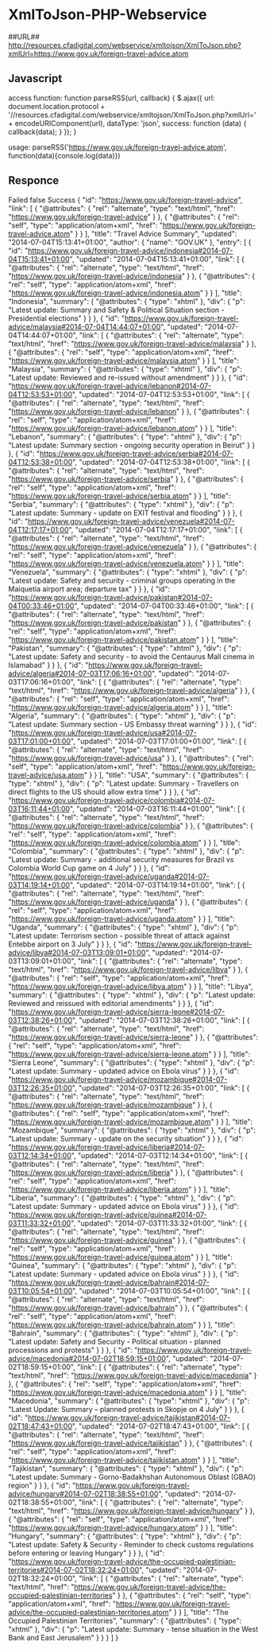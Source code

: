 XmlToJson-PHP-Webservice
========================

##URL##
http://resources.cfadigital.com/webservice/xmltojson/XmlToJson.php?xmlUrl=https://www.gov.uk/foreign-travel-advice.atom

## Javascript ##
access function:
function parseRSS(url, callback) {
    $.ajax({
        url: document.location.protocol + '//resources.cfadigital.com/webservice/xmltojson/XmlToJson.php?xmlUrl=' + encodeURIComponent(url),
        dataType: 'json',
        success: function (data) {
        callback(data);
        }
     });
}

usage:
parseRSS('https://www.gov.uk/foreign-travel-advice.atom', function(data){console.log(data)})

## Responce ##
Failed
false
Success
{
    "id": "https://www.gov.uk/foreign-travel-advice",
    "link": [
        {
            "@attributes": {
                "rel": "alternate",
                "type": "text/html",
                "href": "https://www.gov.uk/foreign-travel-advice"
            }
        },
        {
            "@attributes": {
                "rel": "self",
                "type": "application/atom+xml",
                "href": "https://www.gov.uk/foreign-travel-advice.atom"
            }
        }
    ],
    "title": "Travel Advice Summary",
    "updated": "2014-07-04T15:13:41+01:00",
    "author": {
        "name": "GOV.UK"
    },
    "entry": [
        {
            "id": "https://www.gov.uk/foreign-travel-advice/indonesia#2014-07-04T15:13:41+01:00",
            "updated": "2014-07-04T15:13:41+01:00",
            "link": [
                {
                    "@attributes": {
                        "rel": "alternate",
                        "type": "text/html",
                        "href": "https://www.gov.uk/foreign-travel-advice/indonesia"
                    }
                },
                {
                    "@attributes": {
                        "rel": "self",
                        "type": "application/atom+xml",
                        "href": "https://www.gov.uk/foreign-travel-advice/indonesia.atom"
                    }
                }
            ],
            "title": "Indonesia",
            "summary": {
                "@attributes": {
                    "type": "xhtml"
                },
                "div": {
                    "p": "Latest update: Summary and Safety & Political Situation section - Presidential elections"
                }
            }
        },
        {
            "id": "https://www.gov.uk/foreign-travel-advice/malaysia#2014-07-04T14:44:07+01:00",
            "updated": "2014-07-04T14:44:07+01:00",
            "link": [
                {
                    "@attributes": {
                        "rel": "alternate",
                        "type": "text/html",
                        "href": "https://www.gov.uk/foreign-travel-advice/malaysia"
                    }
                },
                {
                    "@attributes": {
                        "rel": "self",
                        "type": "application/atom+xml",
                        "href": "https://www.gov.uk/foreign-travel-advice/malaysia.atom"
                    }
                }
            ],
            "title": "Malaysia",
            "summary": {
                "@attributes": {
                    "type": "xhtml"
                },
                "div": {
                    "p": "Latest update: Reviewed and re-issued without amendment"
                }
            }
        },
        {
            "id": "https://www.gov.uk/foreign-travel-advice/lebanon#2014-07-04T12:53:53+01:00",
            "updated": "2014-07-04T12:53:53+01:00",
            "link": [
                {
                    "@attributes": {
                        "rel": "alternate",
                        "type": "text/html",
                        "href": "https://www.gov.uk/foreign-travel-advice/lebanon"
                    }
                },
                {
                    "@attributes": {
                        "rel": "self",
                        "type": "application/atom+xml",
                        "href": "https://www.gov.uk/foreign-travel-advice/lebanon.atom"
                    }
                }
            ],
            "title": "Lebanon",
            "summary": {
                "@attributes": {
                    "type": "xhtml"
                },
                "div": {
                    "p": "Latest update: Summary section -  ongoing security operation in Beirut"
                }
            }
        },
        {
            "id": "https://www.gov.uk/foreign-travel-advice/serbia#2014-07-04T12:53:38+01:00",
            "updated": "2014-07-04T12:53:38+01:00",
            "link": [
                {
                    "@attributes": {
                        "rel": "alternate",
                        "type": "text/html",
                        "href": "https://www.gov.uk/foreign-travel-advice/serbia"
                    }
                },
                {
                    "@attributes": {
                        "rel": "self",
                        "type": "application/atom+xml",
                        "href": "https://www.gov.uk/foreign-travel-advice/serbia.atom"
                    }
                }
            ],
            "title": "Serbia",
            "summary": {
                "@attributes": {
                    "type": "xhtml"
                },
                "div": {
                    "p": "Latest update: Summary - update on EXIT festival and flooding"
                }
            }
        },
        {
            "id": "https://www.gov.uk/foreign-travel-advice/venezuela#2014-07-04T12:17:17+01:00",
            "updated": "2014-07-04T12:17:17+01:00",
            "link": [
                {
                    "@attributes": {
                        "rel": "alternate",
                        "type": "text/html",
                        "href": "https://www.gov.uk/foreign-travel-advice/venezuela"
                    }
                },
                {
                    "@attributes": {
                        "rel": "self",
                        "type": "application/atom+xml",
                        "href": "https://www.gov.uk/foreign-travel-advice/venezuela.atom"
                    }
                }
            ],
            "title": "Venezuela",
            "summary": {
                "@attributes": {
                    "type": "xhtml"
                },
                "div": {
                    "p": "Latest update: Safety and security - criminal groups operating in the Maiquetia airport area; departure tax"
                }
            }
        },
        {
            "id": "https://www.gov.uk/foreign-travel-advice/pakistan#2014-07-04T00:33:46+01:00",
            "updated": "2014-07-04T00:33:46+01:00",
            "link": [
                {
                    "@attributes": {
                        "rel": "alternate",
                        "type": "text/html",
                        "href": "https://www.gov.uk/foreign-travel-advice/pakistan"
                    }
                },
                {
                    "@attributes": {
                        "rel": "self",
                        "type": "application/atom+xml",
                        "href": "https://www.gov.uk/foreign-travel-advice/pakistan.atom"
                    }
                }
            ],
            "title": "Pakistan",
            "summary": {
                "@attributes": {
                    "type": "xhtml"
                },
                "div": {
                    "p": "Latest update: Safety and security - to avoid the Centaurus Mall cinema in Islamabad"
                }
            }
        },
        {
            "id": "https://www.gov.uk/foreign-travel-advice/algeria#2014-07-03T17:06:16+01:00",
            "updated": "2014-07-03T17:06:16+01:00",
            "link": [
                {
                    "@attributes": {
                        "rel": "alternate",
                        "type": "text/html",
                        "href": "https://www.gov.uk/foreign-travel-advice/algeria"
                    }
                },
                {
                    "@attributes": {
                        "rel": "self",
                        "type": "application/atom+xml",
                        "href": "https://www.gov.uk/foreign-travel-advice/algeria.atom"
                    }
                }
            ],
            "title": "Algeria",
            "summary": {
                "@attributes": {
                    "type": "xhtml"
                },
                "div": {
                    "p": "Latest update: Summary section - US Embassy threat warning"
                }
            }
        },
        {
            "id": "https://www.gov.uk/foreign-travel-advice/usa#2014-07-03T17:01:00+01:00",
            "updated": "2014-07-03T17:01:00+01:00",
            "link": [
                {
                    "@attributes": {
                        "rel": "alternate",
                        "type": "text/html",
                        "href": "https://www.gov.uk/foreign-travel-advice/usa"
                    }
                },
                {
                    "@attributes": {
                        "rel": "self",
                        "type": "application/atom+xml",
                        "href": "https://www.gov.uk/foreign-travel-advice/usa.atom"
                    }
                }
            ],
            "title": "USA",
            "summary": {
                "@attributes": {
                    "type": "xhtml"
                },
                "div": {
                    "p": "Latest update: Summary - Travellers on direct flights to the US should allow extra time"
                }
            }
        },
        {
            "id": "https://www.gov.uk/foreign-travel-advice/colombia#2014-07-03T16:11:44+01:00",
            "updated": "2014-07-03T16:11:44+01:00",
            "link": [
                {
                    "@attributes": {
                        "rel": "alternate",
                        "type": "text/html",
                        "href": "https://www.gov.uk/foreign-travel-advice/colombia"
                    }
                },
                {
                    "@attributes": {
                        "rel": "self",
                        "type": "application/atom+xml",
                        "href": "https://www.gov.uk/foreign-travel-advice/colombia.atom"
                    }
                }
            ],
            "title": "Colombia",
            "summary": {
                "@attributes": {
                    "type": "xhtml"
                },
                "div": {
                    "p": "Latest update: Summary - additional security measures for Brazil vs Colombia World Cup game on 4 July"
                }
            }
        },
        {
            "id": "https://www.gov.uk/foreign-travel-advice/uganda#2014-07-03T14:19:14+01:00",
            "updated": "2014-07-03T14:19:14+01:00",
            "link": [
                {
                    "@attributes": {
                        "rel": "alternate",
                        "type": "text/html",
                        "href": "https://www.gov.uk/foreign-travel-advice/uganda"
                    }
                },
                {
                    "@attributes": {
                        "rel": "self",
                        "type": "application/atom+xml",
                        "href": "https://www.gov.uk/foreign-travel-advice/uganda.atom"
                    }
                }
            ],
            "title": "Uganda",
            "summary": {
                "@attributes": {
                    "type": "xhtml"
                },
                "div": {
                    "p": "Latest update: Terrorism section - possible threat of attack against Entebbe airport on 3 July"
                }
            }
        },
        {
            "id": "https://www.gov.uk/foreign-travel-advice/libya#2014-07-03T13:09:01+01:00",
            "updated": "2014-07-03T13:09:01+01:00",
            "link": [
                {
                    "@attributes": {
                        "rel": "alternate",
                        "type": "text/html",
                        "href": "https://www.gov.uk/foreign-travel-advice/libya"
                    }
                },
                {
                    "@attributes": {
                        "rel": "self",
                        "type": "application/atom+xml",
                        "href": "https://www.gov.uk/foreign-travel-advice/libya.atom"
                    }
                }
            ],
            "title": "Libya",
            "summary": {
                "@attributes": {
                    "type": "xhtml"
                },
                "div": {
                    "p": "Latest update: Reviewed and reissued with editorial amendments"
                }
            }
        },
        {
            "id": "https://www.gov.uk/foreign-travel-advice/sierra-leone#2014-07-03T12:38:26+01:00",
            "updated": "2014-07-03T12:38:26+01:00",
            "link": [
                {
                    "@attributes": {
                        "rel": "alternate",
                        "type": "text/html",
                        "href": "https://www.gov.uk/foreign-travel-advice/sierra-leone"
                    }
                },
                {
                    "@attributes": {
                        "rel": "self",
                        "type": "application/atom+xml",
                        "href": "https://www.gov.uk/foreign-travel-advice/sierra-leone.atom"
                    }
                }
            ],
            "title": "Sierra Leone",
            "summary": {
                "@attributes": {
                    "type": "xhtml"
                },
                "div": {
                    "p": "Latest update: Summary - updated advice on Ebola virus"
                }
            }
        },
        {
            "id": "https://www.gov.uk/foreign-travel-advice/mozambique#2014-07-03T12:26:35+01:00",
            "updated": "2014-07-03T12:26:35+01:00",
            "link": [
                {
                    "@attributes": {
                        "rel": "alternate",
                        "type": "text/html",
                        "href": "https://www.gov.uk/foreign-travel-advice/mozambique"
                    }
                },
                {
                    "@attributes": {
                        "rel": "self",
                        "type": "application/atom+xml",
                        "href": "https://www.gov.uk/foreign-travel-advice/mozambique.atom"
                    }
                }
            ],
            "title": "Mozambique",
            "summary": {
                "@attributes": {
                    "type": "xhtml"
                },
                "div": {
                    "p": "Latest update: Summary - update on the security situation"
                }
            }
        },
        {
            "id": "https://www.gov.uk/foreign-travel-advice/liberia#2014-07-03T12:14:34+01:00",
            "updated": "2014-07-03T12:14:34+01:00",
            "link": [
                {
                    "@attributes": {
                        "rel": "alternate",
                        "type": "text/html",
                        "href": "https://www.gov.uk/foreign-travel-advice/liberia"
                    }
                },
                {
                    "@attributes": {
                        "rel": "self",
                        "type": "application/atom+xml",
                        "href": "https://www.gov.uk/foreign-travel-advice/liberia.atom"
                    }
                }
            ],
            "title": "Liberia",
            "summary": {
                "@attributes": {
                    "type": "xhtml"
                },
                "div": {
                    "p": "Latest update: Summary - updated advice on Ebola virus"
                }
            }
        },
        {
            "id": "https://www.gov.uk/foreign-travel-advice/guinea#2014-07-03T11:33:32+01:00",
            "updated": "2014-07-03T11:33:32+01:00",
            "link": [
                {
                    "@attributes": {
                        "rel": "alternate",
                        "type": "text/html",
                        "href": "https://www.gov.uk/foreign-travel-advice/guinea"
                    }
                },
                {
                    "@attributes": {
                        "rel": "self",
                        "type": "application/atom+xml",
                        "href": "https://www.gov.uk/foreign-travel-advice/guinea.atom"
                    }
                }
            ],
            "title": "Guinea",
            "summary": {
                "@attributes": {
                    "type": "xhtml"
                },
                "div": {
                    "p": "Latest update:  Summary - updated advice on Ebola virus"
                }
            }
        },
        {
            "id": "https://www.gov.uk/foreign-travel-advice/bahrain#2014-07-03T10:05:54+01:00",
            "updated": "2014-07-03T10:05:54+01:00",
            "link": [
                {
                    "@attributes": {
                        "rel": "alternate",
                        "type": "text/html",
                        "href": "https://www.gov.uk/foreign-travel-advice/bahrain"
                    }
                },
                {
                    "@attributes": {
                        "rel": "self",
                        "type": "application/atom+xml",
                        "href": "https://www.gov.uk/foreign-travel-advice/bahrain.atom"
                    }
                }
            ],
            "title": "Bahrain",
            "summary": {
                "@attributes": {
                    "type": "xhtml"
                },
                "div": {
                    "p": "Latest update:  Safety and Security - Political situation - planned processions and protests"
                }
            }
        },
        {
            "id": "https://www.gov.uk/foreign-travel-advice/macedonia#2014-07-02T18:59:15+01:00",
            "updated": "2014-07-02T18:59:15+01:00",
            "link": [
                {
                    "@attributes": {
                        "rel": "alternate",
                        "type": "text/html",
                        "href": "https://www.gov.uk/foreign-travel-advice/macedonia"
                    }
                },
                {
                    "@attributes": {
                        "rel": "self",
                        "type": "application/atom+xml",
                        "href": "https://www.gov.uk/foreign-travel-advice/macedonia.atom"
                    }
                }
            ],
            "title": "Macedonia",
            "summary": {
                "@attributes": {
                    "type": "xhtml"
                },
                "div": {
                    "p": "Latest Update: Summary – planned protests in Skopje on 4 July"
                }
            }
        },
        {
            "id": "https://www.gov.uk/foreign-travel-advice/tajikistan#2014-07-02T18:47:43+01:00",
            "updated": "2014-07-02T18:47:43+01:00",
            "link": [
                {
                    "@attributes": {
                        "rel": "alternate",
                        "type": "text/html",
                        "href": "https://www.gov.uk/foreign-travel-advice/tajikistan"
                    }
                },
                {
                    "@attributes": {
                        "rel": "self",
                        "type": "application/atom+xml",
                        "href": "https://www.gov.uk/foreign-travel-advice/tajikistan.atom"
                    }
                }
            ],
            "title": "Tajikistan",
            "summary": {
                "@attributes": {
                    "type": "xhtml"
                },
                "div": {
                    "p": "Latest update: Summary - Gorno-Badakhshan Autonomous Oblast (GBAO) region"
                }
            }
        },
        {
            "id": "https://www.gov.uk/foreign-travel-advice/hungary#2014-07-02T18:38:55+01:00",
            "updated": "2014-07-02T18:38:55+01:00",
            "link": [
                {
                    "@attributes": {
                        "rel": "alternate",
                        "type": "text/html",
                        "href": "https://www.gov.uk/foreign-travel-advice/hungary"
                    }
                },
                {
                    "@attributes": {
                        "rel": "self",
                        "type": "application/atom+xml",
                        "href": "https://www.gov.uk/foreign-travel-advice/hungary.atom"
                    }
                }
            ],
            "title": "Hungary",
            "summary": {
                "@attributes": {
                    "type": "xhtml"
                },
                "div": {
                    "p": "Latest update: Safety & Security - Reminder to check customs regulations before entering or leaving Hungary"
                }
            }
        },
        {
            "id": "https://www.gov.uk/foreign-travel-advice/the-occupied-palestinian-territories#2014-07-02T18:32:24+01:00",
            "updated": "2014-07-02T18:32:24+01:00",
            "link": [
                {
                    "@attributes": {
                        "rel": "alternate",
                        "type": "text/html",
                        "href": "https://www.gov.uk/foreign-travel-advice/the-occupied-palestinian-territories"
                    }
                },
                {
                    "@attributes": {
                        "rel": "self",
                        "type": "application/atom+xml",
                        "href": "https://www.gov.uk/foreign-travel-advice/the-occupied-palestinian-territories.atom"
                    }
                }
            ],
            "title": "The Occupied Palestinian Territories",
            "summary": {
                "@attributes": {
                    "type": "xhtml"
                },
                "div": {
                    "p": "Latest update: Summary - tense situation in the West Bank and East Jerusalem"
                }
            }
        }
    ]
}
